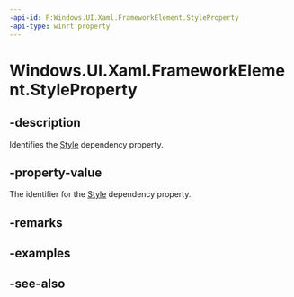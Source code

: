 ```yaml
---
-api-id: P:Windows.UI.Xaml.FrameworkElement.StyleProperty
-api-type: winrt property
---
```


<!-- Property syntax
public Windows.UI.Xaml.DependencyProperty StyleProperty { get; }
-->

# Windows.UI.Xaml.FrameworkElement.StyleProperty

## -description
Identifies the [Style](frameworkelement_style.md) dependency property.



## -property-value
The identifier for the [Style](frameworkelement_style.md) dependency property.

## -remarks

## -examples

## -see-also
